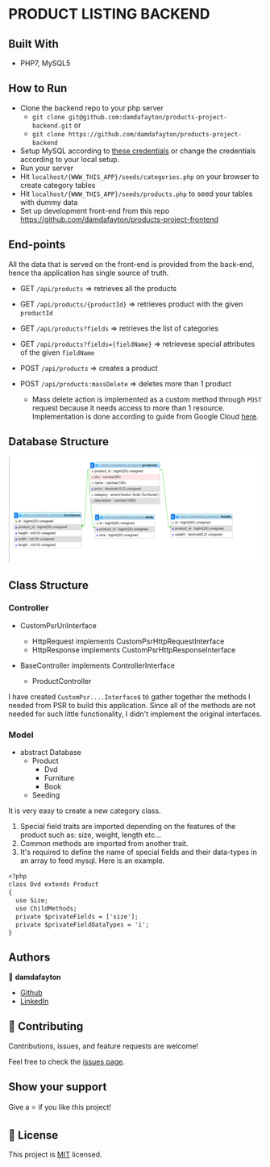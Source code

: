 # PRODUCT LISTING BACKEND

## Built With

- PHP7, MySQL5

## How to Run

- Clone the backend repo to your php server
  - `git clone git@github.com:damdafayton/products-project-backend.git` or
  - `git clone https://github.com/damdafayton/products-project-backend`
- Setup MySQL according to [these credentials](/src/config/configuration.php) or change the credentials according to your local setup.
- Run your server
- Hit `localhost/{WWW_THIS_APP}/seeds/categories.php` on your browser to create category tables
- Hit `localhost/{WWW_THIS_APP}/seeds/products.php` to seed your tables with dummy data
- Set up development front-end from this repo https://github.com/damdafayton/products-project-frontend

## End-points

All the data that is served on the front-end is provided from the back-end, hence tha application has single source of truth.

- GET `/api/products` => retrieves all the products
- GET `/api/products/{productId}` => retrieves product with the given `productId`
- GET `/api/products?fields` => retrieves the list of categories
- GET `/api/products?fields={fieldName}` => retrievese special attributes of the given `fieldName`

- POST `/api/products` => creates a product
- POST `/api/products:massDelete` => deletes more than 1 product
  - Mass delete action is implemented as a custom method through `POST` request because it needs access to more than 1 resource. Implementation is done according to guide from Google Cloud [here](https://cloud.google.com/apis/design/custom_methods).

## Database Structure

![database-schema](/db.png)

## Class Structure

### Controller
- CustomPsrUriInterface
  - HttpRequest implements CustomPsrHttpRequestInterface
  - HttpResponse implements CustomPsrHttpResponseInterface

- BaseController implements ControllerInterface
  - ProductController

I have created `CustomPsr....Interface`s to gather together the methods I needed from PSR to build this application. Since all of the methods are not needed for such little functionality, I didn't implement the original interfaces.

### Model
- abstract Database
  - Product
    - Dvd
    - Furniture
    - Book
  - Seeding

It is very easy to create a new category class.
1) Special field traits are imported depending on the features of the product such as: size, weight, length etc...
2) Common methods are imported from another trait.
3) It's required to define the name of special fields and their data-types in an array to feed mysql.
Here is an example.
```
<?php
class Dvd extends Product
{
  use Size;
  use ChildMethods;
  private $privateFields = ['size'];
  private $privateFieldDataTypes = 'i';
}
```

## Authors

👤 **damdafayton**

- [Github](https://github.com/damdafayton)
- [LinkedIn](https://linkedin.com/in/damdafayton)

## 🤝 Contributing

Contributions, issues, and feature requests are welcome!

Feel free to check the [issues page](../../issues/).

## Show your support

Give a ⭐️ if you like this project!

## 📝 License

This project is [MIT](./MIT.md) licensed.

